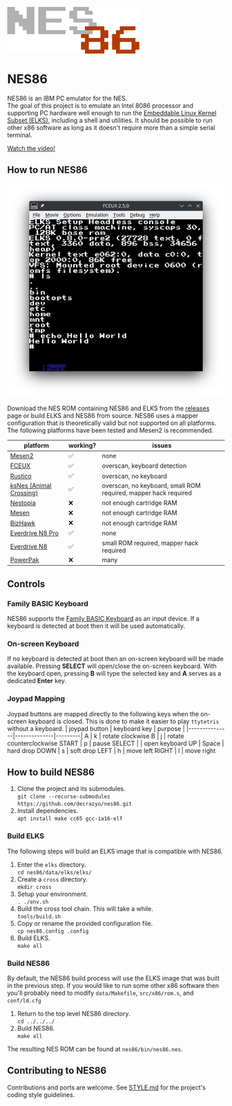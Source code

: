
![NES86 logo](https://github.com/decrazyo/nes86/blob/main/img/nes86.png)

# NES86
NES86 is an IBM PC emulator for the NES.  
The goal of this project is to emulate an Intel 8086 processor and supporting PC hardware
well enough to run the
[Embeddable Linux Kernel Subset (ELKS)](https://github.com/ghaerr/elks),
including a shell and utilities.
It should be possible to run other x86 software
as long as it doesn't require more than a simple serial terminal.

[Watch the video!](https://www.youtube.com/watch?v=OooHTDMUSGY)


## How to run NES86
![FCEUX running NES86](https://github.com/decrazyo/nes86/blob/main/img/fceux.png)

Download the NES ROM containing NES86 and ELKS from the [releases](https://github.com/decrazyo/nes86/releases) page
or build ELKS and NES86 from source.
NES86 uses a mapper configuration that is theoretically valid
but not supported on all platforms.
The following platforms have been tested and Mesen2 is recommended.

| platform | working? | issues |
|----------|----------|---------|
| [Mesen2](https://www.mesen.ca/) | ✅ | none |
| [FCEUX](https://fceux.com/web/home.html) | ✅ | overscan, keyboard detection |
| [Rustico](https://rustico.reploid.cafe/) | ✅ | overscan, no keyboard |
| [ksNes (Animal Crossing)](https://rustico.reploid.cafe/) | ✅ | overscan, no keyboard, small ROM required, mapper hack required |
| [Nestopia](https://nestopia.sourceforge.net/) | ❌ | not enough cartridge RAM |
| [Mesen](https://www.mesen.ca/oldindex.php) | ❌ | not enough cartridge RAM |
| [BizHawk](https://tasvideos.org/BizHawk) | ❌ | not enough cartridge RAM |
| [Everdrive N8 Pro](https://krikzz.com/our-products/cartridges/everdrive-n8-pro-72pin.html) | ✅ | none |
| [Everdrive N8](https://krikzz.com/our-products/legacy/edn8-72pin.html) | ✅ | small ROM required, mapper hack required |
| [PowerPak](https://www.nesdev.org/wiki/PowerPak) | ❌ | many |


## Controls

### Family BASIC Keyboard
NES86 supports the [Family BASIC Keyboard](https://www.nesdev.org/wiki/Family_BASIC_Keyboard) as an input device.
If a keyboard is detected at boot then it will be used automatically.

### On-screen Keyboard
If no keyboard is detected at boot then an on-screen keyboard will be made available.
Pressing **SELECT** will open/close the on-screen keyboard.
With the keyboard open, pressing **B** will type the selected key and **A** serves as a dedicated **Enter** key.

### Joypad Mapping
Joypad buttons are mapped directly to the following keys when the on-screen keyboard is closed.
This is done to make it easier to play `ttytetris` without a keyboard.
| joypad button | keyboard key | purpose |
|---------------|--------------|---------|
A | k | rotate clockwise
B | j | rotate counterclockwise
START | p | pause
SELECT |  | open keyboard
UP | Space | hard drop
DOWN | s | soft drop
LEFT | h | move left
RIGHT | l | move right


## How to build NES86
1. Clone the project and its submodules.  
`git clone --recurse-submodules https://github.com/decrazyo/nes86.git`
2. Install dependencies.  
`apt install make cc65 gcc-ia16-elf`

### Build ELKS
The following steps will build an ELKS image that is compatible with NES86.

 1. Enter the `elks` directory.  
`cd nes86/data/elks/elks/`
 2. Create a `cross` directory.  
`mkdir cross`
 3. Setup your environment.  
`. ./env.sh`  
 4. Build the cross tool chain. This will take a while.  
`tools/build.sh`
 5. Copy or rename the provided configuration file.  
`cp nes86.config .config`
 6. Build ELKS.  
`make all`

### Build NES86
By default, the NES86 build process will use the ELKS image that was built in the previous step.
If you would like to run some other x86 software then you'll probably need to modify
`data/Makefile`, `src/x86/rom.s`, and `conf/ld.cfg`

1. Return to the top level NES86 directory.  
`cd ../../../`
2. Build NES86.  
`make all`

The resulting NES ROM can be found at `nes86/bin/nes86.nes`.

## Contributing to NES86
Contributions and ports are welcome.
See
[STYLE.md](https://github.com/decrazyo/nes86/blob/main/STYLE.md)
for the project's coding style guidelines.
